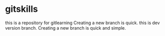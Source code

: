 # gitskills
this is a repository for gitlearning
Creating a new branch is quick.
this is dev version branch.
Creating a new branch is quick and simple.
